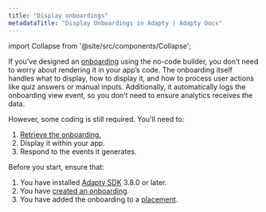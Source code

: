 ```yaml
---
title: "Display onboardings"
metadataTitle: "Display Onboardings in Adapty | Adapty Docs"
---
```

import Collapse from '@site/src/components/Collapse';

If you've designed an [onboarding](onboardings.md) using the no-code builder, you don’t need to worry about rendering it in your app’s code. The onboarding itself handles what to display, how to display it, and how to process user actions like quiz answers or manual inputs. Additionally, it automatically logs the onboarding view event, so you don’t need to ensure analytics receives the data.

However, some coding is still required. You'll need to:

1. [Retrieve the onboarding.](get-onboardings.md)
2. Display it within your app.
3. Respond to the events it generates.

Before you start, ensure that:

1. You have installed [Adapty SDK](installation-of-adapty-sdks.md) 3.8.0 or later.
2. You have [created an onboarding](create-onboarding.md).
3. You have added the onboarding to a [placement](placements.md).